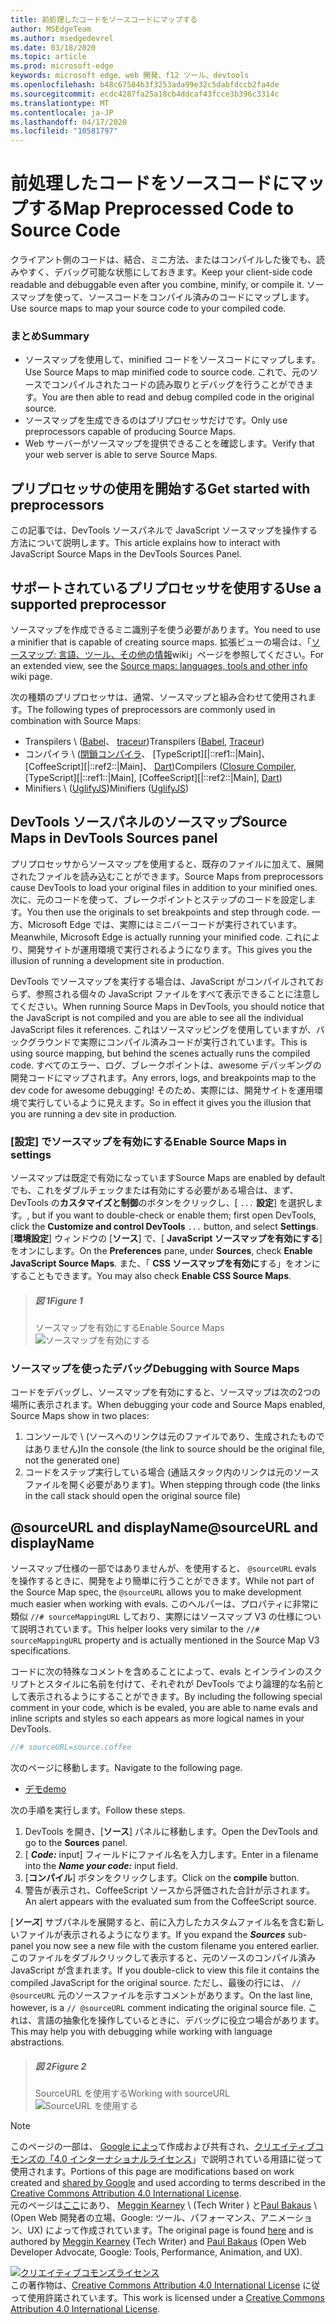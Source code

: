 ```yaml
---
title: 前処理したコードをソースコードにマップする
author: MSEdgeTeam
ms.author: msedgedevrel
ms.date: 03/18/2020
ms.topic: article
ms.prod: microsoft-edge
keywords: microsoft edge、web 開発、f12 ツール、devtools
ms.openlocfilehash: b48c67584b3f3253ada99e32c5dabfdccb2fa4de
ms.sourcegitcommit: ecdc4287fa25a18cb4ddcaf43fcce3b396c3314c
ms.translationtype: MT
ms.contentlocale: ja-JP
ms.lasthandoff: 04/17/2020
ms.locfileid: "10581797"
---
```

<!-- Copyright Meggin Kearney and Paul Bakaus

   Licensed under the Apache License, Version 2.0 (the "License");
   you may not use this file except in compliance with the License.
   You may obtain a copy of the License at

       https://www.apache.org/licenses/LICENSE-2.0

   Unless required by applicable law or agreed to in writing, software
   distributed under the License is distributed on an "AS IS" BASIS,
   WITHOUT WARRANTIES OR CONDITIONS OF ANY KIND, either express or implied.
   See the License for the specific language governing permissions and
   limitations under the License.  -->  





# <span data-ttu-id="d26d5-103">前処理したコードをソースコードにマップする</span><span class="sxs-lookup"><span data-stu-id="d26d5-103">Map Preprocessed Code to Source Code</span></span>   




<span data-ttu-id="d26d5-104">クライアント側のコードは、結合、ミニ方法、またはコンパイルした後でも、読みやすく、デバッグ可能な状態にしておきます。</span><span class="sxs-lookup"><span data-stu-id="d26d5-104">Keep your client-side code readable and debuggable even after you combine, minify, or compile it.</span></span>  <span data-ttu-id="d26d5-105">ソースマップを使って、ソースコードをコンパイル済みのコードにマップします。</span><span class="sxs-lookup"><span data-stu-id="d26d5-105">Use source maps to map your source code to your compiled code.</span></span>  

### <span data-ttu-id="d26d5-106">まとめ</span><span class="sxs-lookup"><span data-stu-id="d26d5-106">Summary</span></span>  

*   <span data-ttu-id="d26d5-107">ソースマップを使用して、minified コードをソースコードにマップします。</span><span class="sxs-lookup"><span data-stu-id="d26d5-107">Use Source Maps to map minified code to source code.</span></span> <span data-ttu-id="d26d5-108">これで、元のソースでコンパイルされたコードの読み取りとデバッグを行うことができます。</span><span class="sxs-lookup"><span data-stu-id="d26d5-108">You are then able to read and debug compiled code in the original source.</span></span>  
*   <span data-ttu-id="d26d5-109">ソースマップを生成できるのはプリプロセッサだけです。</span><span class="sxs-lookup"><span data-stu-id="d26d5-109">Only use preprocessors capable of producing Source Maps.</span></span>  
*   <span data-ttu-id="d26d5-110">Web サーバーがソースマップを提供できることを確認します。</span><span class="sxs-lookup"><span data-stu-id="d26d5-110">Verify that your web server is able to serve Source Maps.</span></span>  

<!--todo: add link to preprocessors capable of producing Source Maps when section is available -->  
<!--[]: /web/tools/setup/setup-preprocessors?#supported_preprocessors ""  -->  

## <span data-ttu-id="d26d5-111">プリプロセッサの使用を開始する</span><span class="sxs-lookup"><span data-stu-id="d26d5-111">Get started with preprocessors</span></span>  

<span data-ttu-id="d26d5-112">この記事では、DevTools ソースパネルで JavaScript ソースマップを操作する方法について説明します。</span><span class="sxs-lookup"><span data-stu-id="d26d5-112">This article explains how to interact with JavaScript Source Maps in the DevTools Sources Panel.</span></span>  <!--For a first overview of what preprocessors are, how each may help, and how Source Maps work; see Set Up CSS & JS Preprocessors.  -->  

<!--todo: add link to Set Up CSS & JS Preprocessors when section is available -->  
<!--[]: /web/tools/setup/setup-preprocessors#debugging-and-editing-preprocessed-content ""  -->  

## <span data-ttu-id="d26d5-113">サポートされているプリプロセッサを使用する</span><span class="sxs-lookup"><span data-stu-id="d26d5-113">Use a supported preprocessor</span></span>  

<span data-ttu-id="d26d5-114">ソースマップを作成できるミニ識別子を使う必要があります。</span><span class="sxs-lookup"><span data-stu-id="d26d5-114">You need to use a minifier that is capable of creating source maps.</span></span>  <!--For the most popular options, see the preprocessor support section.  -->  <span data-ttu-id="d26d5-115">拡張ビューの場合は、「[ソースマップ: 言語、ツール、その他の情報][GitHubWikiSourceMapsLanguagesTools]wiki」ページを参照してください。</span><span class="sxs-lookup"><span data-stu-id="d26d5-115">For an extended view, see the [Source maps: languages, tools and other info][GitHubWikiSourceMapsLanguagesTools] wiki page.</span></span>  

<!--todo: add link to see the preprocessor support section when section is available -->  
<!--[]: /web/tools/setup/setup-preprocessors?#supported_preprocessors ""  -->  

<span data-ttu-id="d26d5-116">次の種類のプリプロセッサは、通常、ソースマップと組み合わせて使用されます。</span><span class="sxs-lookup"><span data-stu-id="d26d5-116">The following types of preprocessors are commonly used in combination with Source Maps:</span></span>  

*   <span data-ttu-id="d26d5-117">Transpilers \ ([Babel][BabelJS]、 [traceur][GitHubWikiGoogleTraceurCompiler]\)</span><span class="sxs-lookup"><span data-stu-id="d26d5-117">Transpilers \([Babel][BabelJS], [Traceur][GitHubWikiGoogleTraceurCompiler]\)</span></span>  
*   <span data-ttu-id="d26d5-118">コンパイラ \ ([閉鎖コンパイラ][GitHubGoogleClosureCompiler]、 [TypeScript][|::ref1::|Main]、 [CoffeeScript][|::ref2::|Main]、 [Dart][DartMain]\)</span><span class="sxs-lookup"><span data-stu-id="d26d5-118">Compilers \([Closure Compiler][GitHubGoogleClosureCompiler], [TypeScript][|::ref1::|Main], [CoffeeScript][|::ref2::|Main], [Dart][DartMain]\)</span></span>  
*   <span data-ttu-id="d26d5-119">Minifiers \ ([UglifyJS][GitHubMishooUglifyJS]\)</span><span class="sxs-lookup"><span data-stu-id="d26d5-119">Minifiers \([UglifyJS][GitHubMishooUglifyJS]\)</span></span>  

## <span data-ttu-id="d26d5-120">DevTools ソースパネルのソースマップ</span><span class="sxs-lookup"><span data-stu-id="d26d5-120">Source Maps in DevTools Sources panel</span></span>  

<span data-ttu-id="d26d5-121">プリプロセッサからソースマップを使用すると、既存のファイルに加えて、展開されたファイルを読み込むことができます。</span><span class="sxs-lookup"><span data-stu-id="d26d5-121">Source Maps from preprocessors cause DevTools to load your original files in addition to your minified ones.</span></span>  <span data-ttu-id="d26d5-122">次に、元のコードを使って、ブレークポイントとステップのコードを設定します。</span><span class="sxs-lookup"><span data-stu-id="d26d5-122">You then use the originals to set breakpoints and step through code.</span></span>  <span data-ttu-id="d26d5-123">一方、Microsoft Edge では、実際にはミニバーコードが実行されています。</span><span class="sxs-lookup"><span data-stu-id="d26d5-123">Meanwhile, Microsoft Edge is actually running your minified code.</span></span> <span data-ttu-id="d26d5-124">これにより、開発サイトが運用環境で実行されるようになります。</span><span class="sxs-lookup"><span data-stu-id="d26d5-124">This gives you the illusion of running a development site in production.</span></span>  

<span data-ttu-id="d26d5-125">DevTools でソースマップを実行する場合は、JavaScript がコンパイルされておらず、参照される個々の JavaScript ファイルをすべて表示できることに注意してください。</span><span class="sxs-lookup"><span data-stu-id="d26d5-125">When running Source Maps in DevTools, you should notice that the JavaScript is not compiled and you are able to see all the individual JavaScript files it references.</span></span>  <span data-ttu-id="d26d5-126">これはソースマッピングを使用していますが、バックグラウンドで実際にコンパイル済みコードが実行されています。</span><span class="sxs-lookup"><span data-stu-id="d26d5-126">This is using source mapping, but behind the scenes actually runs the compiled code.</span></span>  <span data-ttu-id="d26d5-127">すべてのエラー、ログ、ブレークポイントは、awesome デバッギングの開発コードにマップされます。</span><span class="sxs-lookup"><span data-stu-id="d26d5-127">Any errors, logs, and breakpoints map to the dev code for awesome debugging!</span></span>  <span data-ttu-id="d26d5-128">そのため、実際には、開発サイトを運用環境で実行しているように見えます。</span><span class="sxs-lookup"><span data-stu-id="d26d5-128">So in effect it gives you the illusion that you are running a dev site in production.</span></span>  

### <span data-ttu-id="d26d5-129">[設定] でソースマップを有効にする</span><span class="sxs-lookup"><span data-stu-id="d26d5-129">Enable Source Maps in settings</span></span>  

<span data-ttu-id="d26d5-130">ソースマップは既定で有効になっています</span><span class="sxs-lookup"><span data-stu-id="d26d5-130">Source Maps are enabled by default</span></span> <!--\(as of Microsoft Edge 39\)--><span data-ttu-id="d26d5-131">でも、これをダブルチェックまたは有効にする必要がある場合は、まず、DevTools の**カスタマイズと制御**のボタンをクリックし、[ `...` **設定**] を選択します。</span><span class="sxs-lookup"><span data-stu-id="d26d5-131">, but if you want to double-check or enable them; first open DevTools, click the **Customize and control DevTools** `...` button, and select **Settings**.</span></span>  <span data-ttu-id="d26d5-132">[**環境設定**] ウィンドウの [**ソース**] で、[ **JavaScript ソースマップを有効にする**] をオンにします。</span><span class="sxs-lookup"><span data-stu-id="d26d5-132">On the **Preferences** pane, under **Sources**, check **Enable JavaScript Source Maps**.</span></span>  <span data-ttu-id="d26d5-133">また、「 **CSS ソースマップを有効に**する」をオンにすることもできます。</span><span class="sxs-lookup"><span data-stu-id="d26d5-133">You may also check **Enable CSS Source Maps**.</span></span>  

> ##### <span data-ttu-id="d26d5-134">図 1</span><span class="sxs-lookup"><span data-stu-id="d26d5-134">Figure 1</span></span>  
> <span data-ttu-id="d26d5-135">ソースマップを有効にする</span><span class="sxs-lookup"><span data-stu-id="d26d5-135">Enable Source Maps</span></span>  
> ![ソースマップを有効にする][ImageSourceMaps]  

### <span data-ttu-id="d26d5-137">ソースマップを使ったデバッグ</span><span class="sxs-lookup"><span data-stu-id="d26d5-137">Debugging with Source Maps</span></span>  

<span data-ttu-id="d26d5-138">コードをデバッグし、ソースマップを有効にすると、ソースマップは次の2つの場所に表示されます。</span><span class="sxs-lookup"><span data-stu-id="d26d5-138">When debugging your code and Source Maps enabled, Source Maps show in two places:</span></span>  

1.  <span data-ttu-id="d26d5-139">コンソールで \ (ソースへのリンクは元のファイルであり、生成されたものではありません)</span><span class="sxs-lookup"><span data-stu-id="d26d5-139">In the console \(the link to source should be the original file, not the generated one\)</span></span>  
1.  <span data-ttu-id="d26d5-140">コードをステップ実行している場合 (通話スタック内のリンクは元のソースファイルを開く必要があります)。</span><span class="sxs-lookup"><span data-stu-id="d26d5-140">When stepping through code \(the links in the call stack should open the original source file\)</span></span>  

<!--todo: add link to debugging your code when section is available -->  
<!--[DebugBreakpointsStepCode]: https://docs.microsoft.com/microsoft-edge/devtools-guide-chromium/debug/breakpoints/step-code ""  -->  

## <span data-ttu-id="d26d5-141">@sourceURL and displayName</span><span class="sxs-lookup"><span data-stu-id="d26d5-141">@sourceURL and displayName</span></span>  

<span data-ttu-id="d26d5-142">ソースマップ仕様の一部ではありませんが、を使用すると、 `@sourceURL` evals を操作するときに、開発をより簡単に行うことができます。</span><span class="sxs-lookup"><span data-stu-id="d26d5-142">While not part of the Source Map spec, the `@sourceURL` allows you to make development much easier when working with evals.</span></span>  <span data-ttu-id="d26d5-143">このヘルパーは、プロパティに非常に類似 `//# sourceMappingURL` しており、実際にはソースマップ V3 の仕様について説明されています。</span><span class="sxs-lookup"><span data-stu-id="d26d5-143">This helper looks very similar to the `//# sourceMappingURL` property and is actually mentioned in the Source Map V3 specifications.</span></span>  

<span data-ttu-id="d26d5-144">コードに次の特殊なコメントを含めることによって、evals とインラインのスクリプトとスタイルに名前を付けて、それぞれが DevTools でより論理的な名前として表示されるようにすることができます。</span><span class="sxs-lookup"><span data-stu-id="d26d5-144">By including the following special comment in your code, which is be evaled, you are able to name evals and inline scripts and styles so each appears as more logical names in your DevTools.</span></span>  

```javascript
//# sourceURL=source.coffee
```  

<span data-ttu-id="d26d5-145">次のページに移動します。</span><span class="sxs-lookup"><span data-stu-id="d26d5-145">Navigate to the following page.</span></span>  

*   [<span data-ttu-id="d26d5-146">デモ</span><span class="sxs-lookup"><span data-stu-id="d26d5-146">demo</span></span>][CssNinjaDemoSourceMapping]

<span data-ttu-id="d26d5-147">次の手順を実行します。</span><span class="sxs-lookup"><span data-stu-id="d26d5-147">Follow these steps.</span></span>  

1.  <span data-ttu-id="d26d5-148">DevTools を開き、[**ソース**] パネルに移動します。</span><span class="sxs-lookup"><span data-stu-id="d26d5-148">Open the DevTools and go to the **Sources** panel.</span></span>  
1.  <span data-ttu-id="d26d5-149">[ **_Code:_** input] フィールドにファイル名を入力します。</span><span class="sxs-lookup"><span data-stu-id="d26d5-149">Enter in a filename into the **_Name your code:_** input field.</span></span>  
1.  <span data-ttu-id="d26d5-150">[**コンパイル**] ボタンをクリックします。</span><span class="sxs-lookup"><span data-stu-id="d26d5-150">Click on the **compile** button.</span></span>  
1.  <span data-ttu-id="d26d5-151">警告が表示され、CoffeeScript ソースから評価された合計が示されます。</span><span class="sxs-lookup"><span data-stu-id="d26d5-151">An alert appears with the evaluated sum from the CoffeeScript source.</span></span>  

<span data-ttu-id="d26d5-152">[**_ソース_**] サブパネルを展開すると、前に入力したカスタムファイル名を含む新しいファイルが表示されるようになります。</span><span class="sxs-lookup"><span data-stu-id="d26d5-152">If you expand the **_Sources_** sub-panel you now see a new file with the custom filename you entered earlier.</span></span>  <span data-ttu-id="d26d5-153">このファイルをダブルクリックして表示すると、元のソースのコンパイル済み JavaScript が含まれます。</span><span class="sxs-lookup"><span data-stu-id="d26d5-153">If you double-click to view this file it contains the compiled JavaScript for the original source.</span></span>  <span data-ttu-id="d26d5-154">ただし、最後の行には、 `// @sourceURL` 元のソースファイルを示すコメントがあります。</span><span class="sxs-lookup"><span data-stu-id="d26d5-154">On the last line, however, is a `// @sourceURL` comment indicating the original source file.</span></span>  <span data-ttu-id="d26d5-155">これは、言語の抽象化を操作しているときに、デバッグに役立つ場合があります。</span><span class="sxs-lookup"><span data-stu-id="d26d5-155">This may help you with debugging while working with language abstractions.</span></span>  

> ##### <span data-ttu-id="d26d5-156">図 2</span><span class="sxs-lookup"><span data-stu-id="d26d5-156">Figure 2</span></span>
> <span data-ttu-id="d26d5-157">SourceURL を使用する</span><span class="sxs-lookup"><span data-stu-id="d26d5-157">Working with sourceURL</span></span>  
> ![SourceURL を使用する][ImageCoffeeScript]  

<!--## Feedback   -->  



<!-- image links -->  

[ImageSourceMaps]: /microsoft-edge/devtools-guide-chromium/media/javascript-settings-preferences-sources-enable-javascript-source-maps.msft.png "図 1: ソースマップを有効にする"  
[ImageCoffeeScript]: /microsoft-edge/devtools-guide-chromium/media/javascript-sources-page-coffeeeeeeee.msft.png "図 2: sourceURL を使用する"  

<!-- links -->  

[BabelJS]: https://babeljs.io "Babel は JavaScript コンパイラです"  
[CoffeeScriptMain]: https://coffeescript.org "CoffeeScript"  
[CssNinjaDemoSourceMapping]: https://www.thecssninja.com/demo/source_mapping/compile.html "# SourceURL eval の簡単な例"  
[DartMain]: https://www.dartlang.org "Dart プログラミング言語"  
[GitHubGoogleClosureCompiler]: https://github.com/google/closure-compiler "google/クロージャ-コンパイラ |GitHub"  
[GitHubMishooUglifyJS]: https://github.com/mishoo/UglifyJS "mishoo/UglifyJS |GitHub"  
[GitHubWikiSourceMapsLanguagesTools]: https://github.com/ryanseddon/source-map/wiki/Source-maps:-languages,-tools-and-other-info "ソースマップ: 言語、ツール、その他の情報 |GitHub wiki"  
[GitHubWikiGoogleTraceurCompiler]: https://github.com/google/traceur-compiler/wiki/Getting-Started "はじめに-google/traceur-compiler |GitHub wiki"  
[TypeScriptMain]: https://www.typescriptlang.org "TypeScript"  

> [!NOTE]
> <span data-ttu-id="d26d5-170">このページの一部は、 [Google によっ][GoogleSitePolicies]て作成および共有され、[クリエイティブコモンズの「4.0 インターナショナルライセンス][CCA4IL]」で説明されている用語に従って使用されます。</span><span class="sxs-lookup"><span data-stu-id="d26d5-170">Portions of this page are modifications based on work created and [shared by Google][GoogleSitePolicies] and used according to terms described in the [Creative Commons Attribution 4.0 International License][CCA4IL].</span></span>  
> <span data-ttu-id="d26d5-171">元のページは[ここ](https://developers.google.com/web/tools/chrome-devtools/javascript/source-maps)にあり、 [Meggin Kearney][MegginKearney] \ (Tech Writer \) と[Paul Bakaus][PaulBakaus] \ (Open Web 開発者の立場、Google: ツール、パフォーマンス、アニメーション、UX) によって作成されています。</span><span class="sxs-lookup"><span data-stu-id="d26d5-171">The original page is found [here](https://developers.google.com/web/tools/chrome-devtools/javascript/source-maps) and is authored by [Meggin Kearney][MegginKearney] \(Tech Writer\) and [Paul Bakaus][PaulBakaus] \(Open Web Developer Advocate, Google: Tools, Performance, Animation, and UX\).</span></span>  

[![クリエイティブコモンズライセンス][CCby4Image]][CCA4IL]  
<span data-ttu-id="d26d5-173">この著作物は、[Creative Commons Attribution 4.0 International License][CCA4IL] に従って使用許諾されています。</span><span class="sxs-lookup"><span data-stu-id="d26d5-173">This work is licensed under a [Creative Commons Attribution 4.0 International License][CCA4IL].</span></span>  

[CCA4IL]: https://creativecommons.org/licenses/by/4.0  
[CCby4Image]: https://i.creativecommons.org/l/by/4.0/88x31.png  
[GoogleSitePolicies]: https://developers.google.com/terms/site-policies  
[KayceBasques]: https://developers.google.com/web/resources/contributors/kaycebasques  
[MegginKearney]: https://developers.google.com/web/resources/contributors/megginkearney  
[PaulBakaus]: https://developers.google.com/web/resources/contributors/pbakaus  
